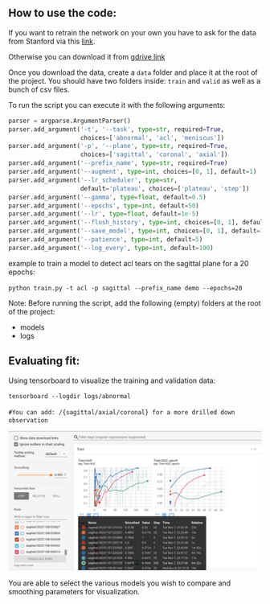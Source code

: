 

## How to use the code:

If you want to retrain the network on your own you have to ask for the data from Stanford via this <a href="https://stanfordmlgroup.github.io/competitions/mrnet/">link</a>.

Otherwise you can download it from <a href="https://drive.google.com/drive/folders/1cmZhviZnH6GOqRXTQBb90z2HkjZ7ZSv3">gdrive link</a>

Once you download the data, create a `data` folder and place it at the root of the project. You should have two folders inside: `train` and `valid` as well as a bunch of csv files.

To run the script you can execute it with the following arguments:


```python
parser = argparse.ArgumentParser()
parser.add_argument('-t', '--task', type=str, required=True,
                    choices=['abnormal', 'acl', 'meniscus'])
parser.add_argument('-p', '--plane', type=str, required=True,
                    choices=['sagittal', 'coronal', 'axial'])
parser.add_argument('--prefix_name', type=str, required=True)
parser.add_argument('--augment', type=int, choices=[0, 1], default=1)
parser.add_argument('--lr_scheduler', type=str,
                    default='plateau', choices=['plateau', 'step'])
parser.add_argument('--gamma', type=float, default=0.5)
parser.add_argument('--epochs', type=int, default=50)
parser.add_argument('--lr', type=float, default=1e-5)
parser.add_argument('--flush_history', type=int, choices=[0, 1], default=0)
parser.add_argument('--save_model', type=int, choices=[0, 1], default=1)
parser.add_argument('--patience', type=int, default=5)
parser.add_argument('--log_every', type=int, default=100)
```

example to train a model to detect acl tears on the sagittal plane for a 20 epochs:

`python train.py -t acl -p sagittal --prefix_name demo --epochs=20`

Note: Before running the script, add the following (empty) folders at the root of the project:
- models
- logs




## Evaluating fit:

Using tensorboard to visualize the training and validation data:


```
tensorboard --logdir logs/abnormal

#You can add: /{sagittal/axial/coronal} for a more drilled down observation
```

![Tensorboard Mockup](images/tensorboard_sample2.png)

You are able to select the various models you wish to compare and smoothing parameters for visualization.